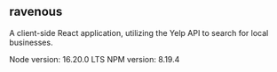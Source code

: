 ## ravenous

A client-side React application, utilizing the Yelp API to search for local businesses.

Node version: 16.20.0 LTS
NPM version: 8.19.4

